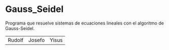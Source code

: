 # Gauss_Seidel
Programa que resuelve sistemas de ecuaciones lineales con el algoritmo de Gauss-Seidel.

<table backcolor="black">
  <tr>
    <td>
      Rudolf
    </td>
    <td>
      Josefo
    </td>
    <td>
      Yisus
    </td>
  </tr>
</table>
